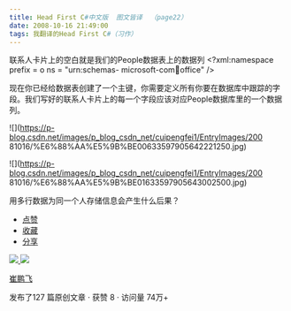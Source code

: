 ```yaml
---
title: Head First C#中文版  图文皆译  （page22）
date: 2008-10-16 21:49:00
tags: 我翻译的Head First C#（习作）
---
```

联系人卡片上的空白就是我们的People数据表上的数据列  <?xml:namespace prefix = o ns = "urn:schemas-
microsoft-com:office:office" />

现在你已经给数据表创建了一个主键，你需要定义所有你要在数据库中跟踪的字段。我们写好的联系人卡片上的每一个字段应该对应People数据库里的一个数据列。

![](https://p-blog.csdn.net/images/p_blog_csdn_net/cuipengfei1/EntryImages/200
81016/%E6%88%AA%E5%9B%BE00633597905642221250.jpg)

![](https://p-blog.csdn.net/images/p_blog_csdn_net/cuipengfei1/EntryImages/200
81016/%E6%88%AA%E5%9B%BE01633597905643002500.jpg)

用多行数据为同一个人存储信息会产生什么后果？

  * [ 点赞  ](javascript:;)
  * [ 收藏  ](javascript:;)
  * [ 分享 ](javascript:;)

[ ![](https://profile.csdnimg.cn/5/2/5/3_cuipengfei1)
![](https://g.csdnimg.cn/static/user-reg-year/1x/11.png)
](https://blog.csdn.net/cuipengfei1)

[ 崔鹏飞 ](https://blog.csdn.net/cuipengfei1)

发布了127 篇原创文章  ·  获赞 8  ·  访问量 74万+

